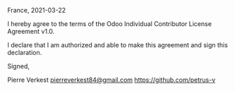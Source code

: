 France, 2021-03-22

I hereby agree to the terms of the Odoo Individual Contributor License
Agreement v1.0.

I declare that I am authorized and able to make this agreement and sign this
declaration.

Signed,

Pierre Verkest pierreverkest84@gmail.com https://github.com/petrus-v
